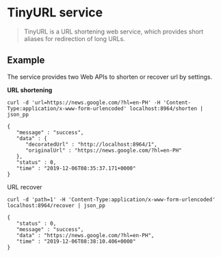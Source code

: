 # TinyURL service

> TinyURL is a URL shortening web service, which provides short aliases for redirection of long URLs.


## Example

The service provides two Web APIs to shorten or recover url by settings.

**URL shortening**

```$xslt
curl -d 'url=https://news.google.com/?hl=en-PH' -H 'Content-Type:application/x-www-form-urlencoded' localhost:8964/shorten | json_pp
```
```$xslt
{
   "message" : "success",
   "data" : {
      "decoratedUrl" : "http://localhost:8964/1",
      "originalUrl" : "https://news.google.com/?hl=en-PH"
   },
   "status" : 0,
   "time" : "2019-12-06T08:35:37.171+0000"
}
```

URL recover

```$xslt
curl -d 'path=1' -H 'Content-Type:application/x-www-form-urlencoded' localhost:8964/recover | json_pp
```
```$xslt
{
   "status" : 0,
   "message" : "success",
   "data" : "https://news.google.com/?hl=en-PH",
   "time" : "2019-12-06T08:38:10.406+0000"
}
```
